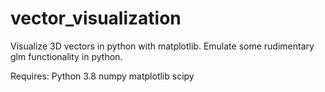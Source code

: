 # vector_visualization
Visualize 3D vectors in python with matplotlib. Emulate some rudimentary glm functionality in python.

Requires:
Python 3.8
numpy
matplotlib
scipy
